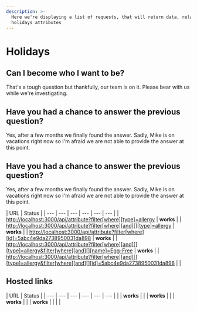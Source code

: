 ```yaml
---
description: >-
  Here we're displaying a list of requests, that will return data, related to
  holidays attributes
---
```


# Holidays

## Can I become who I want to be?

That's a tough question but thankfully, our team is on it. Please bear with us while we're investigating.

## Have you had a chance to answer the previous question?

Yes, after a few months we finally found the answer. Sadly, Mike is on vacations right now so I'm afraid we are not able to provide the answer at this point.



## Have you had a chance to answer the previous question?

Yes, after a few months we finally found the answer. Sadly, Mike is on vacations right now so I'm afraid we are not able to provide the answer at this point.

| URL | Status |
| --- | --- | --- | --- | --- | --- |
| [http://localhost:3000/api/attribute?filter\[where\]\[type\]=allergy](http://localhost:3000/api/attribute?filter[where][type]=allergy) | **works** |
| [http://localhost:3000/api/attribute?filter\[where\]\[and\]\[\]\[type\]=allergy](http://localhost:3000/api/attribute?filter[where][and][][type]=allergy) | **works** |
| [http://localhost:3000/api/attribute?filter\[where\]\[id\]=5abc4e9da2738950031da898](http://localhost:3000/api/attribute?filter[where][id]=5abc4e9da2738950031da898) | **works** |
| [http://localhost:3000/api/attribute?filter\[where\]\[and\]\[\]\[type\]=allergy&filter\[where\]\[and\]\[\]\[name\]=Egg-Free](http://localhost:3000/api/attribute?filter[where][and][][type]=allergy&filter[where][and][][name]=Egg-Free) | **works** |
| [http://localhost:3000/api/attribute?filter\[where\]\[and\]\[\]\[type\]=allergy&filter\[where\]\[and\]\[\]\[id\]=5abc4e9da2738950031da898](http://localhost:3000/api/attribute?filter[where][and][][type]=allergy&filter[where][and][][id]=5abc4e9da2738950031da898) |  |

## Hosted links

| URL | Status |
| --- | --- | --- | --- | --- | --- |
|  | **works** |
|  | **works** |
|  | **works** |
|  | **works** |
|  |  |

